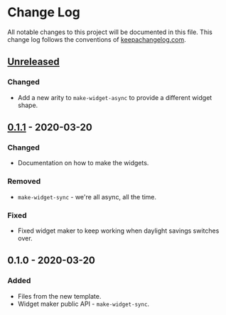 # Change Log
All notable changes to this project will be documented in this file. This change log follows the conventions of [keepachangelog.com](http://keepachangelog.com/).

## [Unreleased]
### Changed
- Add a new arity to `make-widget-async` to provide a different widget shape.

## [0.1.1] - 2020-03-20
### Changed
- Documentation on how to make the widgets.

### Removed
- `make-widget-sync` - we're all async, all the time.

### Fixed
- Fixed widget maker to keep working when daylight savings switches over.

## 0.1.0 - 2020-03-20
### Added
- Files from the new template.
- Widget maker public API - `make-widget-sync`.

[Unreleased]: https://github.com/your-name/curso/compare/0.1.1...HEAD
[0.1.1]: https://github.com/your-name/curso/compare/0.1.0...0.1.1
